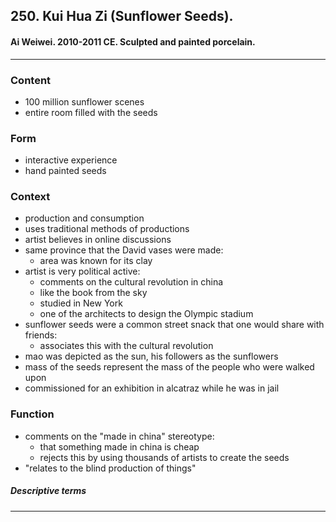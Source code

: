 <!-- order:4 -->
## 250. Kui Hua Zi (Sunflower Seeds). 

#### Ai Weiwei. 2010-2011 CE. Sculpted and painted porcelain.

---

### Content
- 100 million sunflower scenes
- entire room filled with the seeds

### Form
- interactive experience
- hand painted seeds

### Context
- production and consumption
- uses traditional methods of productions
- artist believes in online discussions
- same province that the David vases were made:
  - area was known for its clay
- artist is very political active:
  - comments on the cultural revolution in china
  - like the book from the sky
  - studied in New York
  - one of the architects to design the Olympic stadium
- sunflower seeds were a common street snack that one would share with friends:
  - associates this with the cultural revolution
- mao was depicted as the sun, his followers as the sunflowers
- mass of the seeds represent the mass of the people who were walked upon
- commissioned for an exhibition in alcatraz while he was in jail

### Function
- comments on the "made in china" stereotype:
  - that something made in china is cheap
  - rejects this by using thousands of artists to create the seeds
- "relates to the blind production of things"

##### Descriptive terms

---
